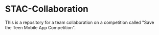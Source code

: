 # STAC-Collaboration
This is a repository for a team collaboration on a competition called "Save the Teen Mobile App Competition".
